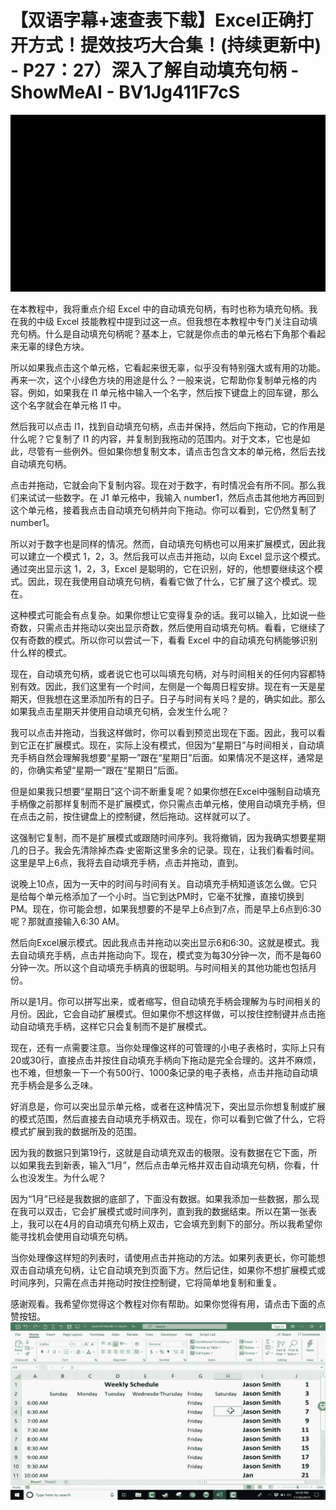 # 【双语字幕+速查表下载】Excel正确打开方式！提效技巧大合集！(持续更新中) - P27：27）深入了解自动填充句柄 - ShowMeAI - BV1Jg411F7cS

![](img/d8e871579df3542450c8bbdaa7799af1_0.png)

在本教程中，我将重点介绍 Excel 中的自动填充句柄，有时也称为填充句柄。我在我的中级 Excel 技能教程中提到过这一点。但我想在本教程中专门关注自动填充句柄。什么是自动填充句柄呢？基本上，它就是你点击的单元格右下角那个看起来无辜的绿色方块。

所以如果我点击这个单元格，它看起来很无辜，似乎没有特别强大或有用的功能。再来一次，这个小绿色方块的用途是什么？一般来说，它帮助你复制单元格的内容。例如，如果我在 I1 单元格中输入一个名字，然后按下键盘上的回车键，那么这个名字就会在单元格 I1 中。

然后我可以点击 I1，找到自动填充句柄，点击并保持，然后向下拖动，它的作用是什么呢？它复制了 I1 的内容，并复制到我拖动的范围内。对于文本，它也是如此，尽管有一些例外。但如果你想复制文本，请点击包含文本的单元格，然后去找自动填充句柄。

点击并拖动，它就会向下复制内容。现在对于数字，有时情况会有所不同。那么我们来试试一些数字。在 J1 单元格中，我输入 number1，然后点击其他地方再回到这个单元格，接着我点击自动填充句柄并向下拖动。你可以看到，它仍然复制了 number1。

所以对于数字也是同样的情况。然而，自动填充句柄也可以用来扩展模式，因此我可以建立一个模式 1，2，3。然后我可以点击并拖动，以向 Excel 显示这个模式。通过突出显示这 1，2，3，Excel 是聪明的，它在识别，好的，他想要继续这个模式。因此，现在我使用自动填充句柄，看看它做了什么，它扩展了这个模式。现在。

这种模式可能会有点复杂。如果你想让它变得复杂的话。我可以输入，比如说一些奇数，只需点击并拖动以突出显示奇数，然后使用自动填充句柄。看看，它继续了仅有奇数的模式。所以你可以尝试一下，看看 Excel 中的自动填充句柄能够识别什么样的模式。

现在，自动填充句柄，或者说它也可以叫填充句柄，对与时间相关的任何内容都特别有效。因此，我们这里有一个时间，左侧是一个每周日程安排。现在有一天是星期天，但我想在这里添加所有的日子。日子与时间有关吗？是的，确实如此。那么如果我点击星期天并使用自动填充句柄，会发生什么呢？

我可以点击并拖动，当我这样做时，你可以看到预览出现在下面。因此，我可以看到它正在扩展模式。现在，实际上没有模式，但因为“星期日”与时间相关，自动填充手柄自然会理解我想要“星期一”跟在“星期日”后面。如果情况不是这样，通常是的，你确实希望“星期一”跟在“星期日”后面。

但是如果我只想要“星期日”这个词不断重复呢？如果你想在Excel中强制自动填充手柄像之前那样复制而不是扩展模式，你只需点击单元格，使用自动填充手柄，但在点击之前，按住键盘上的控制键，然后拖动。这样就可以了。

这强制它复制，而不是扩展模式或跟随时间序列。我将撤销，因为我确实想要星期几的日子。我会先清除掉杰森·史密斯这里多余的记录。现在，让我们看看时间。这里是早上6点，我将去自动填充手柄，点击并拖动，直到。

说晚上10点，因为一天中的时间与时间有关。自动填充手柄知道该怎么做。它只是给每个单元格添加了一个小时。当它到达PM时，它毫不犹豫，直接切换到PM。现在，你可能会想，如果我想要的不是早上6点到7点，而是早上6点到6:30呢？那就直接输入6:30 AM。

然后向Excel展示模式。因此我点击并拖动以突出显示6和6:30。这就是模式。我去自动填充手柄，点击并拖动向下。现在，模式变为每30分钟一次，而不是每60分钟一次。所以这个自动填充手柄真的很聪明。与时间相关的其他功能也包括月份。

所以是1月。你可以拼写出来，或者缩写，但自动填充手柄会理解为与时间相关的月份。因此，它会自动扩展模式。但如果你不想这样做，可以按住控制键并点击拖动自动填充手柄，这样它只会复制而不是扩展模式。

现在，还有一点需要注意。当你处理像这样的可管理的小电子表格时，实际上只有20或30行，直接点击并按住自动填充手柄向下拖动是完全合理的。这并不麻烦，也不难，但想象一下一个有500行、1000条记录的电子表格，点击并拖动自动填充手柄会是多么乏味。

好消息是，你可以突出显示单元格，或者在这种情况下，突出显示你想复制或扩展的模式范围，然后直接去自动填充手柄双击。现在，你可以看到它做了什么，它将模式扩展到我的数据所及的范围。

因为我的数据只到第19行，这就是自动填充双击的极限。没有数据在它下面，所以如果我去到新表，输入“1月”，然后点击单元格并双击自动填充句柄，你看，什么也没发生。为什么呢？

因为“1月”已经是我数据的底部了，下面没有数据。如果我添加一些数据，那么现在我可以双击，它会扩展模式或时间序列，直到我的数据结束。所以在第一张表上，我可以在4月的自动填充句柄上双击，它会填充到剩下的部分。所以我希望你能寻找机会使用自动填充句柄。

当你处理像这样短的列表时，请使用点击并拖动的方法。如果列表更长，你可能想双击自动填充句柄，让它自动填充到页面下方。然后记住，如果你不想扩展模式或时间序列，只需在点击并拖动时按住控制键，它将简单地复制和重复。

感谢观看。我希望你觉得这个教程对你有帮助。如果你觉得有用，请点击下面的点赞按钮。![](img/d8e871579df3542450c8bbdaa7799af1_2.png)
